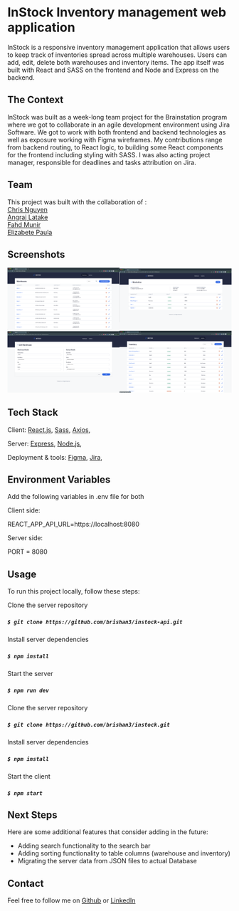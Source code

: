 # InStock Inventory management web application

InStock is a responsive inventory management application that allows users to keep track of inventories spread across multiple warehouses. Users can add, edit, delete both warehouses and inventory items. The app itself was built with React and SASS on the frontend and Node and Express on the backend.

## The Context

InStock was built as a week-long team project for the Brainstation program where we got to collaborate in an agile development environment using Jira Software. We got to work with both frontend and backend technologies as well as exposure working with Figma wireframes.
My contributions range from backend routing, to React logic, to building some React components for the frontend including styling with SASS. I was also acting project manager, responsible for deadlines and tasks attribution on Jira.

## Team

This project was built with the collaboration of : <br>
[Chris Nguyen](https://github.com/mypersonalhubpage)<br>
[Angraj Latake](https://github.com/angrajlatake)<br>
[Fahd Munir](https://github.com/Fahd-M)<br>
[Elizabete Paula](https://github.com/elizaspaula)<br>


## Screenshots

<img src="https://github.com/SimonMilord/instock_client/blob/production/Screenshots/warehouselist.png" width=50% height=50%><img src="https://github.com/SimonMilord/instock_client/blob/production/Screenshots/warehouseinfo.png" width=50% height=50%><img src="https://github.com/SimonMilord/instock_client/blob/production/Screenshots/editwarehouse.png" width=50% height=50%><img src="https://github.com/SimonMilord/instock_client/blob/production/Screenshots/inventorylist.png" width=50% height=50%>


## Tech Stack
Client:
[React.js](https://reactjs.org/),
[Sass](https://sass-lang.com/),
[Axios](https://axios-http.com/),


Server:
[Express](https://expressjs.com/),
[Node.js](https://nodejs.org/en/),

Deployment & tools:
[Figma](https://www.figma.com/),
[Jira](https://www.atlassian.com/software/jira),

## Environment Variables
Add the following variables in .env file for both

Client side: 

REACT_APP_API_URL=https://localhost:8080
  
Server side:

PORT = 8080

## Usage
To run this project locally, follow these steps:

Clone the server repository
##### `$ git clone https://github.com/brishan3/instock-api.git`

Install server dependencies
##### `$ npm install`

Start the server
##### `$ npm run dev`

Clone the server repository
##### `$ git clone https://github.com/brishan3/instock.git`

Install server dependencies
##### `$ npm install`

Start the client
##### `$ npm start`


## Next Steps

Here are some additional features that consider adding in the future:

- Adding search functionality to the search bar
- Adding sorting functionality to table columns (warehouse and inventory)
- Migrating the server data from JSON files to actual Database


## Contact

Feel free to follow me on [Github](https://github.com/brishan3) or [LinkedIn](https://www.linkedin.com/in/brishan-king/)